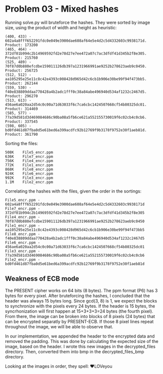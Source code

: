 # Problem 03 - Mixed hashes

Running solve.py will bruteforce the hashes. They were sorted by image size, using the product of width and height as heuristic:

```
(400, 433) - 602a4a8fff652291fdc0e049e3900dae608af64e5e4d2c5d4332603c9938171d. Product: 173200
(465, 464) - 372df01b994c2b14969592fd2e78d27e7ee472a07c7ac3dfdf41d345b2f8e305. Product: 215760
(525, 489) - 70f87d0b880efcdbe159011126db397a1231966991ae9252b278623aeb9c0450. Product: 256725
(512, 512) - aa105295e25e11c8c42e4393c008428d965d42c6cb1b906e30be99f94f473bb5. Product: 262144
(559, 530) - f40e838809ddaa770428a4b2adc1fff0c38a84abe496940d534af1232c2467d5. Product: 296270
(513, 613) - 456ae6a020aa2d54c0c00a71d63033f6c7ca6cbc1424507668cf54b80325dc01. Product: 314469
(585, 577) - 77a39d581d3d469084686c90ba08a5fb6ce621a552155730019f6c02cb4c0cb6. Product: 337545
(598, 605) - bd0fd461d87fba0d5e61bed6a399acdfc92b12769f9b3178f9752e30f1aeb81d. Product: 361790
```

Sorting the files:
```
508K    File5_encr.ppm
636K    File7_encr.ppm
756K    File4_encr.ppm
772K    File1_encr.ppm
868K    File8_encr.ppm
924K    File6_encr.ppm
992K    File3_encr.ppm
1.1M    File2_encr.ppm
```

Correlating the hashes with the files, given the order in the sortings:

```
File5_encr.ppm - 602a4a8fff652291fdc0e049e3900dae608af64e5e4d2c5d4332603c9938171d
File7_encr.ppm - 372df01b994c2b14969592fd2e78d27e7ee472a07c7ac3dfdf41d345b2f8e305
File4_encr.ppm - 70f87d0b880efcdbe159011126db397a1231966991ae9252b278623aeb9c0450
File1_encr.ppm - aa105295e25e11c8c42e4393c008428d965d42c6cb1b906e30be99f94f473bb5
File8_encr.ppm - f40e838809ddaa770428a4b2adc1fff0c38a84abe496940d534af1232c2467d5
File6_encr.ppm - 456ae6a020aa2d54c0c00a71d63033f6c7ca6cbc1424507668cf54b80325dc01
File3_encr.ppm - 77a39d581d3d469084686c90ba08a5fb6ce621a552155730019f6c02cb4c0cb6
File2_encr.ppm - bd0fd461d87fba0d5e61bed6a399acdfc92b12769f9b3178f9752e30f1aeb81d
```

## Weakness of ECB mode

The PRESENT cipher works on 64 bits (8 bytes). The ppm format (P6) has 3 bytes
for every pixel. After bruteforcing the hashes, I concluded that the header
was always 15 bytes long. Since gcd(3, 8) is 1, we expect the blocks to
synchronize with the pixels every 24 bytes. If the header is 15 bytes, the
syncrhonization will first happen at 15+3+3+3=24 bytes (the fourth pixel).
From there, the image can be broken into blocks of 8 pixels (24 bytes) that
can be encrypted separatly by PRESENT-ECB. If those 8 pixel lines repeat
throughout the image, we will be able to observe that.

In our implementation, we appended the header to the encrypted data and removed
the padding. This was done by calculating the expected size of the image, based
on the header. I wrote this new images in the decrypted_files directory. Then,
converted them into bmp in the decrypted_files_bmp directory.

Looking at the images in order, they spell:
    ♥LOVeyou
